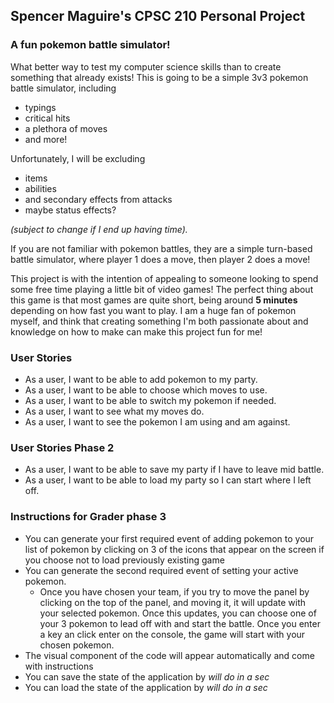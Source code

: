 ## Spencer Maguire's CPSC 210 Personal Project

### A fun pokemon battle simulator!

What better way to test my computer science skills than to 
create something that already exists! This is going to be a 
simple 3v3 pokemon battle simulator, including 
* typings 
* critical hits 
* a plethora of moves 
* and more! 

Unfortunately, I will be excluding 
* items 
* abilities
* and secondary effects from attacks
* maybe status effects?

*(subject to change if I end up having time).*

If you are
not familiar with pokemon battles, they are a simple turn-based
battle simulator, where player 1 does a move, then player 2 
does a move! 

This project is with the intention of appealing to 
someone looking to spend some free time playing a little bit of 
video games! The perfect thing about this game is that most games
are quite short, being around **5 minutes** depending on how fast you 
want to play. I am a huge fan of pokemon myself, and think that 
creating something I'm both passionate about and knowledge on 
how to make can make this project fun for me!

### User Stories
* As a user, I want to be able to add pokemon to
  my party.
* As a user, I want to be able to choose which moves to use.
* As a user, I want to be able to switch my pokemon if needed.
* As a user, I want to see what my moves do.
* As a user, I want to see the pokemon I am using and am against.

### User Stories Phase 2
* As a user, I want to be able to save my party if I have to leave mid battle.
* As a user, I want to be able to load my party so I can start where I left off. 

### Instructions for Grader phase 3
* You can generate your first required event of adding
pokemon to your list of pokemon by clicking on 3 of the icons
that appear on the screen if you choose not to load previously existing game
* You can generate the second required event of setting your active pokemon.
  * Once you have chosen your team, if you try to move the panel by clicking
  on the top of the panel, and moving it, it will update with your selected
  pokemon. Once this updates, you can choose one of your 3 pokemon to lead off
  with and start the battle. Once you enter a key an click enter on the console,
  the game will start with your chosen pokemon. 
* The visual component of the code will appear automatically and come with instructions
* You can save the state of the application by *will do in a sec*
* You can load the state of the application by *will do in a sec*